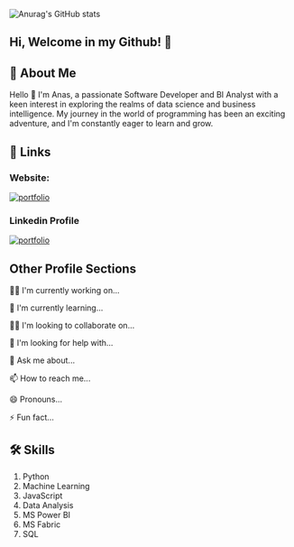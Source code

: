 ![Anurag's GitHub stats](https://github-readme-stats.vercel.app/api?username=anasm20&theme=vision-friendly-dark&show_icons=true)


## Hi, Welcome in my Github! 👋


## 🚀 About Me
Hello 👋 I'm Anas, a passionate Software Developer and BI Analyst with a keen interest in exploring the realms of data science and business intelligence. My journey in the world of programming has been an exciting adventure, and I'm constantly eager to learn and grow. 




## 🔗 Links

### Website:
[![portfolio](https://img.shields.io/badge/my_portfolio-000?style=for-the-badge&logo=ko-fi&logoColor=white)](https://www.anas-mohammad.net/)

### Linkedin Profile
[![portfolio](https://img.shields.io/badge/my_portfolio-000?style=for-the-badge&logo=ko-fi&logoColor=white)](https://www.linkedin.com/in/anas-mohammad-sw)




## Other Profile Sections
👩‍💻 I'm currently working on...

🧠 I'm currently learning...

👯‍♀️ I'm looking to collaborate on...

🤔 I'm looking for help with...

💬 Ask me about...

📫 How to reach me...

😄 Pronouns...

⚡️ Fun fact...


## 🛠 Skills
1. Python
2. Machine Learning
3. JavaScript
4. Data Analysis
5. MS Power BI
6. MS Fabric
7. SQL
